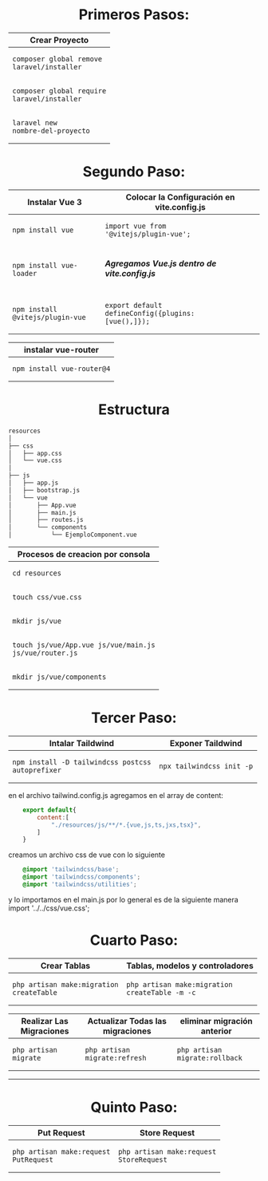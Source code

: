 <h1 align="center">Primeros Pasos:</h1>

<div align="left">

|Crear Proyecto|
|-|
|<pre><code class="bash">composer global remove laravel/installer</code></pre>|
|<pre><code class="bash">composer global require laravel/installer</code></pre>|
|<pre><code class="bash">laravel new nombre-del-proyecto</code></pre>|


</div>



<h1 align="center">Segundo Paso:</h1>

| Instalar Vue 3 | Colocar la Configuración en vite.config.js|
| ----------- | ----------- |
|<pre><code class="bash">npm install vue</code></pre>| <pre><code class="javascript">import vue from '@vitejs/plugin-vue';</code></pre> |
|<pre><code class="bash">npm install vue-loader</code></pre>| <h5>Agregamos Vue.js dentro de vite.config.js</h5> |
|<pre><code class="bash">npm install @vitejs/plugin-vue</code></pre>| <pre><code class="javascript">export default defineConfig({plugins: [vue(),]});</code></pre> |

|instalar vue-router|
|-|
|<pre><code class="bash">npm install vue-router@4</code></pre>|


<h1 align="center">Estructura</h1>

```bash
resources
│
├── css
│   ├── app.css
│   └── vue.css
│
├── js
│   ├── app.js
│   ├── bootstrap.js
│   └── vue
│       ├── App.vue
│       ├── main.js
│       ├── routes.js
│       └── components
│           └── EjemploComponent.vue
```

|Procesos de creacion por consola|
|-|
|<pre><code class="bash">cd resources</code></pre>|
|<pre><code class="bash">touch css/vue.css</code></pre>|
|<pre><code class="bash">mkdir js/vue</code></pre>|
|<pre><code class="bash">touch js/vue/App.vue js/vue/main.js js/vue/router.js</code></pre>|
|<pre><code class="bash">mkdir js/vue/components</code></pre>|

<h1 align="center">Tercer Paso:</h1>

|Intalar Taildwind| Exponer Taildwind |
|-|-|
|<pre><code class="bash">npm install -D tailwindcss postcss autoprefixer</code></pre>| <pre><code class="bash">npx tailwindcss init -p</code></pre> |

en el archivo tailwind.config.js agregamos en el array de content:

```javascript
    export default{
        content:[
            "./resources/js/**/*.{vue,js,ts,jxs,tsx}",
        ]
    }
```
creamos un archivo css de vue con lo siguiente

```css
    @import 'tailwindcss/base';
    @import 'tailwindcss/components';
    @import 'tailwindcss/utilities';
```

y lo importamos en el main.js por lo general es de la siguiente manera
import '../../css/vue.css';

<h1 align="center">Cuarto Paso:</h1>

|Crear Tablas|Tablas, modelos y controladores|
|-|-|
|<pre><code class="bash">php artisan make:migration create<nombre>Table</code></pre>| <pre><code class="javascript">php artisan make:migration create<nombre>Table -m -c</code></pre> |

|Realizar Las Migraciones|Actualizar Todas las migraciones|eliminar migración anterior|
|-|-|-|
|<pre><code class="bash">php artisan migrate</code></pre>| <pre><code class="bash">php artisan migrate:refresh</code></pre> |<pre><code class="bash">php artisan migrate:rollback</code></pre> |

<hr/>


<h1 align="center">Quinto Paso:</h1>

|Put Request|Store Request|
|-|-|
|<pre><code class="bash">php artisan make:request PutRequest</code></pre>| <pre><code class="bash">php artisan make:request StoreRequest</code></pre> |